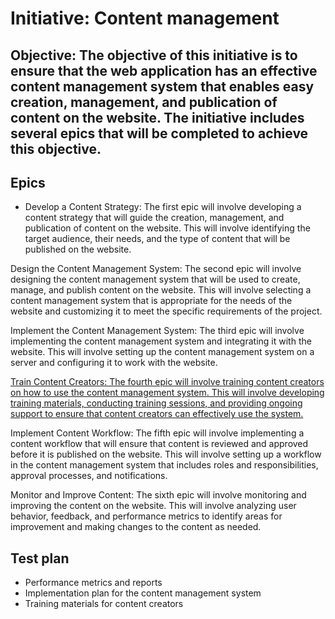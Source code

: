# Initiative: Content management 

## Objective: The objective of this initiative is to ensure that the web application has an effective content management system that enables easy creation, management, and publication of content on the website. The initiative includes several epics that will be completed to achieve this objective.


## Epics 

* Develop a Content Strategy: The first epic will involve developing a content strategy that will guide the creation, management, and publication of content on the website. This will involve identifying the target audience, their needs, and the type of content that will be published on the website.

Design the Content Management System: The second epic will involve designing the content management system that will be used to create, manage, and publish content on the website. This will involve selecting a content management system that is appropriate for the needs of the website and customizing it to meet the specific requirements of the project.

Implement the Content Management System: The third epic will involve implementing the content management system and integrating it with the website. This will involve setting up the content management system on a server and configuring it to work with the website.

[Train Content Creators: The fourth epic will involve training content creators on how to use the content management system. This will involve developing training materials, conducting training sessions, and providing ongoing support to ensure that content creators can effectively use the system.](epics/epic_contents_provider.md)

Implement Content Workflow: The fifth epic will involve implementing a content workflow that will ensure that content is reviewed and approved before it is published on the website. This will involve setting up a workflow in the content management system that includes roles and responsibilities, approval processes, and notifications.

Monitor and Improve Content: The sixth epic will involve monitoring and improving the content on the website. This will involve analyzing user behavior, feedback, and performance metrics to identify areas for improvement and making changes to the content as needed.



## Test plan
* Performance metrics and reports
* Implementation plan for the content management system
* Training materials for content creators